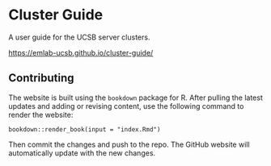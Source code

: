 # Cluster Guide

A user guide for the UCSB server clusters.

<https://emlab-ucsb.github.io/cluster-guide/>


## Contributing

The website is built using the `bookdown` package for R. After pulling the latest updates and adding or revising content, use the following command to render the website:

`bookdown::render_book(input = "index.Rmd")`

Then commit the changes and push to the repo. The GitHub website will automatically update with the new changes.
